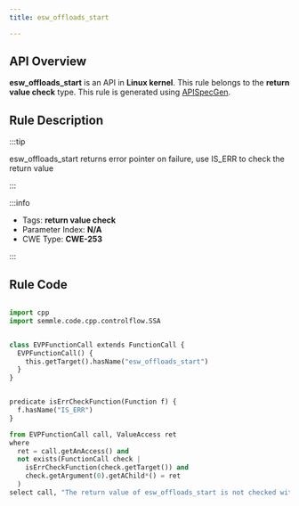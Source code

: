 ```yaml
---
title: esw_offloads_start

---
```



## API Overview
**esw_offloads_start** is an API in **Linux kernel**. This rule belongs to the **return value check** type. This rule is generated using [APISpecGen](../../tools/APISpecGen).
## Rule Description

:::tip

esw_offloads_start returns error pointer on failure, use IS_ERR to check the return value

:::

:::info

- Tags: **return value check**
- Parameter Index: **N/A**
- CWE Type: **CWE-253**

:::

## Rule Code
```python

import cpp
import semmle.code.cpp.controlflow.SSA


class EVPFunctionCall extends FunctionCall {
  EVPFunctionCall() {
    this.getTarget().hasName("esw_offloads_start")
  }
}


predicate isErrCheckFunction(Function f) {
  f.hasName("IS_ERR") 
}

from EVPFunctionCall call, ValueAccess ret
where
  ret = call.getAnAccess() and
  not exists(FunctionCall check |
    isErrCheckFunction(check.getTarget()) and
    check.getArgument(0).getAChild*() = ret
  )
select call, "The return value of esw_offloads_start is not checked with IS_ERR."
    
```
